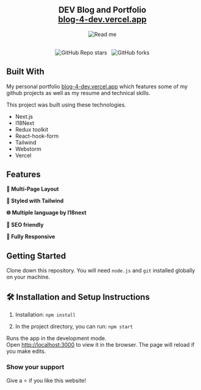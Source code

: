 <h2 align="center">
  DEV Blog and Portfolio<br/>
  <a href="https://blog-4-dev.vercel.app/" target="_blank">blog-4-dev.vercel.app</a>
</h2>
<div align="center">
  <img alt="Read me" src="https://i.ibb.co/hWWJW3T/readme-img.png" />
</div>

<br/>

<center>

![GitHub Repo stars](https://img.shields.io/github/stars/xintipi/blog_4_dev?color=red&logo=github&style=for-the-badge) &nbsp;
![GitHub forks](https://img.shields.io/github/forks/xintipi/blog_4_dev?color=red&logo=github&style=for-the-badge)

</center>

## Built With

My personal portfolio <a href="https://blog-4-dev.vercel.app/" target="_blank">blog-4-dev.vercel.app</a> which features some of my github projects as well as my resume and technical skills.<br/>

This project was built using these technologies.

- Next.js
- I18Next
- Redux toolkit
- React-hook-form
- Tailwind
- Webstorm
- Vercel

## Features

**📖 Multi-Page Layout**

**🎨 Styled with Tailwind**

**🌐 Multiple language by I18next**

**🫶 SEO friendly**

**📱 Fully Responsive**

## Getting Started

Clone down this repository. You will need `node.js` and `git` installed globally on your machine.

## 🛠 Installation and Setup Instructions

1. Installation: `npm install`

2. In the project directory, you can run: `npm start`

Runs the app in the development mode.\
Open [http://localhost:3000](http://localhost:3000) to view it in the browser.
The page will reload if you make edits.

### Show your support

Give a ⭐ if you like this website!